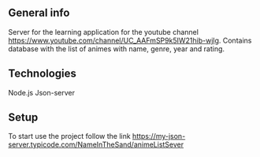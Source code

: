 ## General info
Server for the learning application for the youtube channel https://www.youtube.com/channel/UC_AAFmSP9k5IW21hib-wjlg. Contains database with the list of animes with name, genre, year and rating.

## Technologies
Node.js
Json-server

## Setup
To start use the project follow the link https://my-json-server.typicode.com/NameInTheSand/animeListSever

